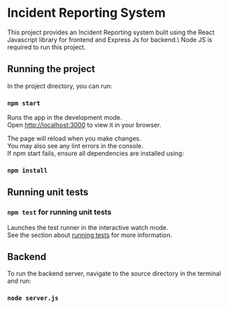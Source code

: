 # Incident Reporting System

This project provides an Incident Reporting system built using the React Javascript library for frontend and Express Js for backend.\\
Node JS is required to run this project.

## Running the project

In the project directory, you can run:

### `npm start`

Runs the app in the development mode.\
Open [http://localhost:3000](http://localhost:3000) to view it in your browser.

The page will reload when you make changes.\
You may also see any lint errors in the console.\
If npm start fails, ensure all dependencies are installed using:

### `npm install`

## Running unit tests

### `npm test` for running unit tests

Launches the test runner in the interactive watch mode.\
See the section about [running tests](https://facebook.github.io/create-react-app/docs/running-tests) for more information.

## Backend

To run the backend server, navigate to the source directory in the terminal and run:

### `node server.js`